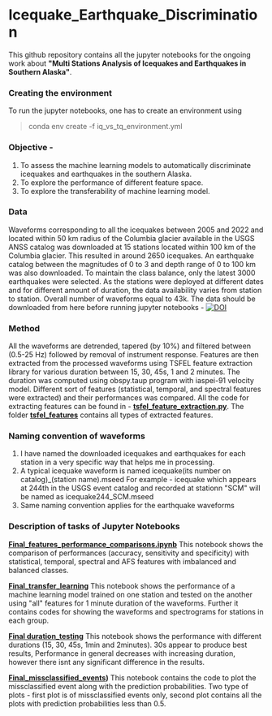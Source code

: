 
# Icequake_Earthquake_Discrimination
This github repository contains all the jupyter notebooks for the ongoing work about **"Multi Stations Analysis of Icequakes and Earthquakes in Southern Alaska"**. 


### Creating the environment
To run the jupyter notebooks, one has to create an environment using 

> conda env create -f iq_vs_tq_environment.yml

### Objective - 
1) To assess the machine learning models to automatically discriminate icequakes and earthquakes in the southern Alaska.
2) To explore the performance of different feature space. 
3) To explore the transferability of machine learning model. 

### Data 
Waveforms corresponding to all the icequakes between 2005 and 2022 and located within 50 km radius of the Columbia glacier available in the USGS ANSS catalog was downloaded at 15 stations located within 100 km of the Columbia glacier. This resulted in around 2650 icequakes. An earthquake catalog between the magnitudes of 0 to 3 and depth range of 0 to 100 km was also downloaded. To maintain the class balance, only the latest 3000 earthquakes were selected. As the stations were deployed at different dates and for different amount of duration, the data availability varies from station to station. Overall number of waveforms equal to 43k. The data should be downloaded from here before running jupyter notebooks - [![DOI](https://zenodo.org/badge/DOI/10.5281/zenodo.7523349.svg)](https://doi.org/10.5281/zenodo.7523349)

### Method 

All the waveforms are detrended, tapered (by 10%) and filtered between (0.5-25 Hz) followed by removal of instrument response. Features are then extracted from the processed waveforms using TSFEL feature extraction library for various duration between 15, 30, 45s, 1 and 2 minutes. The duration was computed using obspy.taup program with iaspei-91 velocity model. Different sort of features (statistical, temporal, and spectral features were extracted) and their performances was compared. All the code for extracting features can be found in  - **[tsfel_feature_extraction.py](https://github.com/Akashkharita/Icequake_Earthquake_Discrimination/blob/main/tsfel_raw_data_feature_extraction.py)**. The folder **[tsfel_features](https://github.com/Akashkharita/Icequake_Earthquake_Discrimination/tree/main/tsfel_features)** contains all types of extracted features. 



### Naming convention of waveforms

1) I have named the downloaded icequakes and earthquakes for each station in a very specific way that helps me in processing. 
2) A typical icequake waveform is named icequake(its number on catalog)_(station name).mseed
   For example - icequake which appears at 244th in the USGS event catalog and recorded at stationn "SCM" will be named as icequake244_SCM.mseed
3) Same naming convention applies for the earthquake waveforms

 
### Description of tasks of Jupyter Notebooks

**[Final_features_performance_comparisons.ipynb](https://github.com/Akashkharita/Icequake_Earthquake_Discrimination/blob/main/Final_feature_performance_comparisons.ipynb)**
This notebook shows the comparison of performances (accuracy, sensitivity and specificity) with statistical, temporal, spectral and AFS features with imbalanced and balanced classes. 

**[Final_transfer_learning](https://github.com/Akashkharita/Icequake_Earthquake_Discrimination/blob/main/Final_Transfer_Learning.ipynb)**
This notebook shows the performance of a machine learning model trained on one station and tested on the another using "all" features for 1 minute duration of the waveforms. Further it contains codes for showing the waveforms and spectrograms for stations in each group. 

**[Final duration_testing](https://github.com/Akashkharita/Icequake_Earthquake_Discrimination/blob/main/Final_duration_testing.ipynb)**
This notebook shows the performance with different durations (15, 30, 45s, 1min and 2minutes). 30s appear to produce best results, Performance in general decreases with increasing duration, however there isnt any significant difference in the results. 

**[Final_missclassified_events](https://github.com/Akashkharita/Icequake_Earthquake_Discrimination/blob/main/Final_misclassified_events.ipynb))**
This notebook contains the code to plot the missclassified event along with the prediction probabilities. Two type of plots - first plot is of missclassified events only, second plot contains all the plots with prediction probabilities less than 0.5. 



